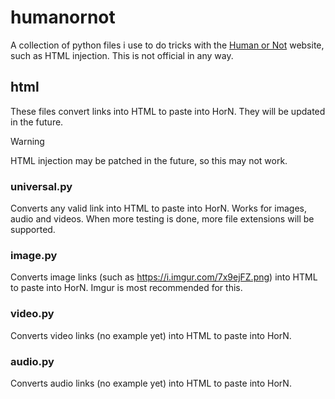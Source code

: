 # humanornot

A collection of python files i use to do tricks with the [Human or Not](https://humanornot.ai) website, such as HTML injection.
This is not official in any way.


## html

These files convert links into HTML to paste into HorN.
They will be updated in the future.
> [!WARNING]
> HTML injection may be patched in the future, so this may not work.

### universal.py

Converts any valid link into HTML to paste into HorN.
Works for images, audio and videos. When more testing is done, more file extensions will be supported.

### image.py

Converts image links (such as https://i.imgur.com/7x9ejFZ.png) into HTML to paste into HorN.
Imgur is most recommended for this.

### video.py

Converts video links (no example yet) into HTML to paste into HorN.

### audio.py

Converts audio links (no example yet) into HTML to paste into HorN.
